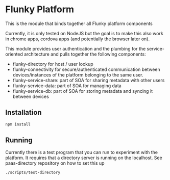 # Flunky Platform

This is the module that binds together all Flunky platform components

Currently, it is only tested on NodeJS but the goal is to make this also work in chrome apps, cordova apps (and potentially the browser later on).

This module provides user authentication and the plumbing for the service-oriented architecture and pulls together the following components:

* flunky-directory for host / user lookup
* flunky-connectivity for secure/authenticated communication between devices/instances of the platform belonging to the same user.
* flunky-service-share: part of SOA for sharing metadata with other users
* flunky-service-data: part of SOA for managing data
* flunky-service-db: part of SOA for storing metadata and syncing it between devices

## Installation

```bash
npm install
```

## Running

Currently there is a test program that you can run to experiment with the platform. It requires that a directory server is running on the localhost. See paas-directory repository on how to set this up

```bash
./scripts/test-directory
```

